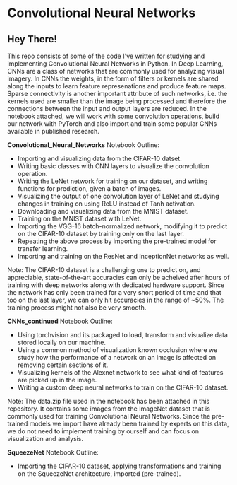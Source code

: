 # Convolutional Neural Networks

## Hey There!

This repo consists of some of the code I've written for studying and implementing Convolutional Neural Networks in Python. In Deep Learning, CNNs are a class of networks that are commonly used for analyzing visual imagery. In CNNs the weights, in the form of filters or kernels are shared along the inputs to learn feature represenations and produce feature maps. Sparse connectivity is another important attribute of such networks, i.e. the kernels used are smaller than the image being processed and therefore the connections between the input and output layers are reduced. In the notebook attached, we will work with some convolution operations, build our network with PyTorch and also import and train some popular CNNs available in published research.


**Convolutional_Neural_Networks** Notebook Outline:
- Importing and visualizing data from the CIFAR-10 datset.
- Writing basic classes with CNN layers to visualize the convolution operation.
- Writing the LeNet network for training on our dataset, and writing functions for prediction, given a batch of images.
- Visualizing the output of one convolution layer of LeNet and studying changes in training on using ReLU instead of Tanh activation.
- Downloading and visualizing data from the MNIST dataset.
- Training on the MNIST dataset with LeNet.
- Importing the VGG-16 batch-normalized network, modifying it to predict on the CIFAR-10 dataset by training only on the last layer.
- Repeating the above process by importing the pre-trained model for transfer learning.
- Importing and training on the ResNet and InceptionNet networks as well.

Note: The CIFAR-10 dataset is a challenging one to predict on, and appreciable, state-of-the-art accuracies can only be acheived after hours of training with deep networks along with dedicated hardware support. Since the network has only been trained for a very short period of time and that too on the last layer, we can only hit accuracies in the range of ~50%. The training process might not also be very smooth.

**CNNs_continued** Notebook Outline:
- Using torchvision and its packaged to load, transform and visualize data stored locally on our machine.
- Using a common method of visualization known occlusion where we study how the performance of a network on an image is affected on removing certain sections of it.
- Visualizing kernels of the Alexnet network to see what kind of features are picked up in the image.
- Writing a custom deep neural networks to train on the CIFAR-10 dataset.

Note: The data.zip file used in the notebook has been attached in this repository. It contains some images from the ImageNet dataset that is commonly used for training Convolutional Neural Networks. Since the pre-trained models we import have already been trained by experts on this data, we do not need to implement training by ourself and can focus on visualization and analysis.

**SqueezeNet** Notebook Outline:
- Importing the CIFAR-10 dataset, applying transformations and training on the SqueezeNet architecture, imported (pre-trained).
